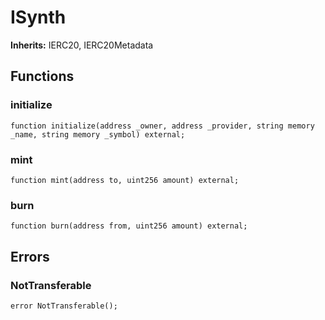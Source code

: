 # ISynth


**Inherits:**
IERC20, IERC20Metadata


## Functions
### initialize


```solidity
function initialize(address _owner, address _provider, string memory _name, string memory _symbol) external;
```

### mint


```solidity
function mint(address to, uint256 amount) external;
```

### burn


```solidity
function burn(address from, uint256 amount) external;
```

## Errors
### NotTransferable

```solidity
error NotTransferable();
```

